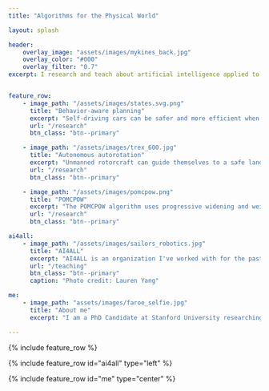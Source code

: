 ```yaml
---
title: "Algorithms for the Physical World"

layout: splash

header:
    overlay_image: "assets/images/mykines_back.jpg"
    overlay_color: "#000"
    overlay_filter: "0.7"
excerpt: I research and teach about artificial intelligence applied to control autonomous vehicles in the physical world.


feature_row:
    - image_path: "/assets/images/states.svg.png"
      title: "Behavior-aware planning"
      excerpt: "Self-driving cars can be safer and more efficient when they reason about latent states related to behavior."
      url: "/research"
      btn_class: "btn--primary"

    - image_path: "/assets/images/trex_600.jpg"
      title: "Autonomous autorotation"
      excerpt: "Unmanned rotorcraft can guide themselves to a safe landing without power using a maneuver called autorotation."
      url: "/research"
      btn_class: "btn--primary"

    - image_path: "/assets/images/pomcpow.png"
      title: "POMCPOW"
      excerpt: "The POMCPOW algorithm uses progressive widening and weighted particle filtering to approximately solve continuous POMDPs."
      url: "/research"
      btn_class: "btn--primary"

ai4all:
    - image_path: "/assets/images/sailors_robotics.jpg"
      title: "AI4ALL"
      excerpt: "AI4ALL is an organization I've worked with for the past three years to increase diversity and inclusion in artificial intelligence."
      url: "/teaching"
      btn_class: "btn--primary"
      caption: "Photo credit: Lauren Yang"

me:
    - image_path: "assets/images/faroe_selfie.jpg"
      title: "About me"
      excerpt: "I am a PhD Candidate at Stanford University researching and teaching about artificial intelligence applied to control autonomous vehicles. I'm currently seeking a professorship in the western United States. If you are interested in the research I do, please [contact me](/contact)."

---
```


{% include feature_row %}

{% include feature_row id="ai4all" type="left" %}

{% include feature_row id="me" type="center" %}
